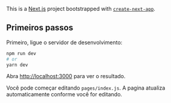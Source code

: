 This is a [Next.js](https://nextjs.org/) project bootstrapped with [`create-next-app`](https://github.com/vercel/next.js/tree/canary/packages/create-next-app).

## Primeiros passos

Primeiro, ligue o servidor de desenvolvimento:

```bash
npm run dev
# or
yarn dev
```

Abra [http://localhost:3000](http://localhost:3000) para ver o resultado.

Você pode começar editando `pages/index.js`. A pagina atualiza automaticamente conforme você for editando.
